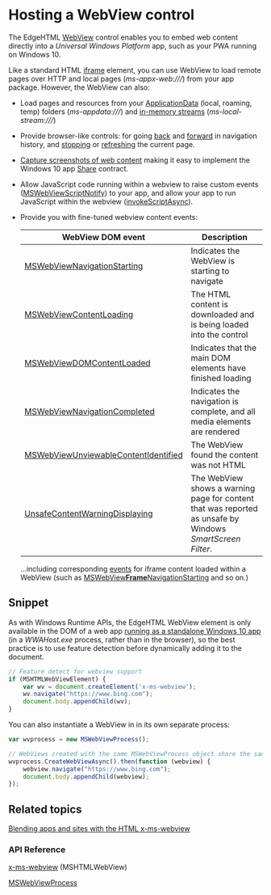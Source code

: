 # Hosting a WebView control

The EdgeHTML [WebView](https://docs.microsoft.com/en-us/microsoft-edge/webview) control enables you to embed web content directly into a *Universal Windows Platform* app, such as your PWA running on Windows 10. 

Like a standard HTML [iframe](https://developer.mozilla.org/en-US/docs/Web/HTML/Element/iframe) element,  you can use WebView to load remote pages over HTTP and local pages (*ms-appx-web:///*) from your app package. However, the WebView can also:

 - Load pages and resources from your [ApplicationData](https://docs.microsoft.com/en-us/uwp/api/Windows.Storage.ApplicationData) (local, roaming, temp) folders (*ms-appdata:///*) and [in-memory streams](https://docs.microsoft.com/en-us/microsoft-edge/webview#buildlocalstreamuri) (*ms-local-stream:///*)

 - Provide browser-like controls: for going [back](https://docs.microsoft.com/en-us/microsoft-edge/webview#goback) and [forward](https://docs.microsoft.com/en-us/microsoft-edge/webview#goforward) in navigation history, and [stopping](https://docs.microsoft.com/en-us/microsoft-edge/webview#stop) or [refreshing](https://docs.microsoft.com/en-us/microsoft-edge/webview#refresh) the current page. 

 - [Capture screenshots of web content](https://docs.microsoft.com/en-us/microsoft-edge/webview#capturepreviewtoblobasync) making it easy to implement the Windows 10 app [Share](https://docs.microsoft.com/en-us/windows/uwp/app-to-app/share-data) contract.

 - Allow JavaScript code running within a webview to raise custom events ([MSWebViewScriptNotify](https://docs.microsoft.com/en-us/microsoft-edge/webview#mswebviewscriptnotify)) to your app, and allow your app to run JavaScript within the webview ([invokeScriptAsync](https://docs.microsoft.com/en-us/microsoft-edge/webview#invokescriptasync)).

 - Provide you with fine-tuned webview content events:
    
    WebView DOM event | Description
    --------- | ------
    [MSWebViewNavigationStarting](https://docs.microsoft.com/en-us/microsoft-edge/webview#mswebviewnavigationstarting) | Indicates the WebView is starting to navigate
    [MSWebViewContentLoading](https://docs.microsoft.com/en-us/microsoft-edge/webview#mswebviewcontentloading) | The HTML content is downloaded and is being loaded into the control
    [MSWebViewDOMContentLoaded](https://docs.microsoft.com/en-us/microsoft-edge/webview#mswebviewdomcontentloaded) | Indicates that the main DOM elements have finished loading
    [MSWebViewNavigationCompleted](https://docs.microsoft.com/en-us/microsoft-edge/webview#mswebviewnavigationcompleted) | Indicates the navigation is complete, and all media elements are rendered
    [MSWebViewUnviewableContentIdentified](https://docs.microsoft.com/en-us/microsoft-edge/webview#mswebviewunviewablecontentidentified) | The WebView found the content was not HTML
    [UnsafeContentWarningDisplaying](https://docs.microsoft.com/en-us/microsoft-edge/webview#mswebviewunsafecontentwarningdisplaying) | The WebView shows a warning page for content that was reported as unsafe by Windows *SmartScreen Filter*.

    ...including corresponding [events](https://docs.microsoft.com/en-us/microsoft-edge/webview#events) for iframe content loaded within a WebView (such as [MSWebView**Frame**NavigationStarting](https://docs.microsoft.com/en-us/microsoft-edge/webview#mswebviewframenavigationstarting) and so on.)

## Snippet

As with Windows Runtime APIs, the EdgeHTML WebView element is only available in the DOM of a web app [running as a standalone Windows 10 app](https://docs.microsoft.com/en-us/microsoft-edge/progressive-web-apps/windows-features) (in a *WWAHost.exe* process, rather than in the browser), so the best practice is to use feature detection before dynamically adding it to the document.

```JavaScript
// Feature detect for webview support
if (MSHTMLWebViewElement) {
    var wv = document.createElement('x-ms-webview');
    wv.navigate("https://www.bing.com");
    document.body.appendChild(wv);
}
```
You can also instantiate a WebView in in its own separate process:

```JavaScript
var wvprocess = new MSWebViewProcess();

// WebViews created with the same MSWebViewProcess object share the same process
wvprocess.CreateWebViewAsync().then(function (webview) {
    webview.navigate("https://www.bing.com");
    document.body.appendChild(webview);
});
```

## Related topics

[Blending apps and sites with the HTML x-ms-webview](https://blogs.windows.com/buildingapps/2013/10/01/blending-apps-and-sites-with-the-html-x-ms-webview/#eWZScr7KjxwpjHJo.97 )

### API Reference

[x-ms-webview](https://docs.microsoft.com/en-us/microsoft-edge/webview) (MSHTMLWebView)

[MSWebViewProcess](https://docs.microsoft.com/en-us/microsoft-edge/webview/mswebviewprocess)
